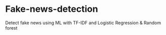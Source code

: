 # Fake-news-detection
Detect fake news using ML with TF-IDF and  Logistic Regression &amp; Random forest
